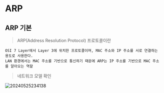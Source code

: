 # ARP

ARP 기본
---
> ARP(Address Resolution Protocol) 프로토콜이란<br>
```
OSI 7 Layer에서 Layer 3에 위치한 프로토콜이며, MAC 주소와 IP 주소를 서로 연결하는 용도로 사용한다.
LAN 환경에서는 MAC 주소를 기반으로 통신하기 때문에 ARP는 IP 주소를 기반으로 MAC 주소를 알아오는 역할
``` 

> 네트워크 모델 확인<br>

![20240525234138](https://github.com/MY-ALL-LECTURE/CCNA/assets/84259104/47b73ea2-aaae-4145-a8a6-e9cf896e70a6)

